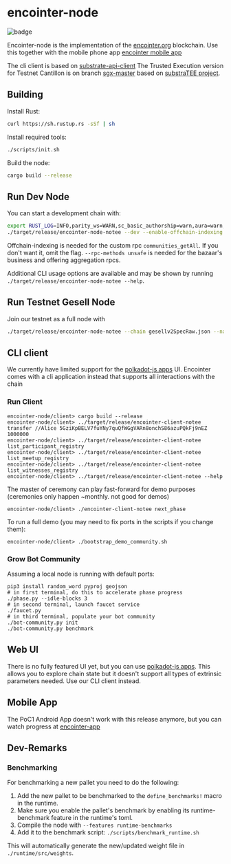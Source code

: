# encointer-node

![badge](https://img.shields.io/badge/substrate-2.0.0-success)

Encointer-node is the implementation of the [encointer.org](https://encointer.org) blockchain.
Use this together with the mobile phone app [encointer mobile app](https://github.com/encointer/encointer-wallet-flutter) 

The cli client is based on [substrate-api-client](https://github.com/scs/substrate-api-client)
The Trusted Execution version for Testnet Cantillon is on branch [sgx-master](https://github.com/encointer/encointer-node/tree/sgx-master) based on [substraTEE project](https://github.com/scs/substraTEE). 

## Building

Install Rust:

```bash
curl https://sh.rustup.rs -sSf | sh
```

Install required tools:

```bash
./scripts/init.sh
```

Build the node:

```bash
cargo build --release
```

## Run Dev Node

You can start a development chain with:

```bash
export RUST_LOG=INFO,parity_ws=WARN,sc_basic_authorship=warn,aura=warn,encointer=debug
./target/release/encointer-node-notee --dev --enable-offchain-indexing true
```

Offchain-indexing is needed for the custom rpc `communities_getAll`. If you don't want it, omit the flag.
`--rpc-methods unsafe` is needed for the bazaar's business and offering aggregation rpcs.

Additional CLI usage options are available and may be shown by running `./target/release/encointer-node-notee --help`.

## Run Testnet Gesell Node
Join our testnet as a full node with 

```bash
./target/release/encointer-node-notee --chain gesellv2SpecRaw.json --name giveyournodeaname
```

## CLI client
We currently have limited support for the [polkadot-js apps](https://polkadot.js.org/apps) UI. Encointer comes with a cli application instead that supports all interactions with the chain

### Run Client

```
encointer-node/client> cargo build --release
encointer-node/client> ../target/release/encointer-client-notee transfer //Alice 5GziKpBELV7fuYNy7quQfWGgVARn8onchS86azuPQkFj9nEZ 1000000
encointer-node/client> ../target/release/encointer-client-notee list_participant_registry
encointer-node/client> ../target/release/encointer-client-notee list_meetup_registry
encointer-node/client> ../target/release/encointer-client-notee list_witnesses_registry
encointer-node/client> ../target/release/encointer-client-notee --help
``` 
The master of ceremony can play fast-forward for demo purposes (ceremonies only happen ~monthly. not good for demos)
```
encointer-node/client> ./encointer-client-notee next_phase
```

To run a full demo (you may need to fix ports in the scripts if you change them):
```
encointer-node/client> ./bootstrap_demo_community.sh
```

### Grow Bot Community

Assuming a local node is running with default ports:
```
pip3 install random_word pyproj geojson
# in first terminal, do this to accelerate phase progress
./phase.py --idle-blocks 3
# in second terminal, launch faucet service
./faucet.py
# in third terminal, populate your bot community
./bot-community.py init
./bot-community.py benchmark
```

## Web UI

There is no fully featured UI yet, but you can use [polkadot-js apps](https://github.com/polkadot-js/apps). 
This allows you to explore chain state but it doesn't support all types of extrinsic parameters needed. Use our CLI client instead.

## Mobile App

The PoC1 Android App doesn't work with this release anymore, but you can watch progress at [encointer-app](https://github.com/encointer/encointer-app)

## Dev-Remarks

### Benchmarking
For benchmarking a new pallet you need to do the following:

1. Add the new pallet to be benchmarked to the `define_benchmarks!` macro in the runtime.
2. Make sure you enable the pallet's benchmark by enabling its runtime-benchmark feature in the runtime's toml.
3. Compile the node with `--features runtime-benchmarks`
4. Add it to the benchmark script: `./scripts/benchmark_runtime.sh`

This will automatically generate the new/updated weight file in `./runtime/src/weights`.
